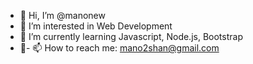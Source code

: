 - 👋 Hi, I’m @manonew
- 👀 I’m interested in Web Development
- 🌱 I’m currently learning Javascript, Node.js, Bootstrap
- 💞️- 📫 How to reach me: mano2shan@gmail.com

<!---
manonew/manonew is a ✨ special ✨ repository because its `README.md` (this file) appears on your GitHub profile.
You can click the Preview link to take a look at your changes.
--->
